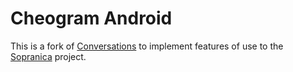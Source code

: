 # Cheogram Android

This is a fork of [Conversations](https://conversations.im) to implement features of use to the [Sopranica](https://soprani.ca) project.
